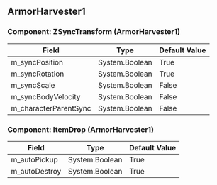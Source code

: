## ArmorHarvester1

### Component: ZSyncTransform (ArmorHarvester1)

|Field|Type|Default Value|
|-----|----|-------------|
|m_syncPosition|System.Boolean|True|
|m_syncRotation|System.Boolean|True|
|m_syncScale|System.Boolean|False|
|m_syncBodyVelocity|System.Boolean|False|
|m_characterParentSync|System.Boolean|False|

### Component: ItemDrop (ArmorHarvester1)

|Field|Type|Default Value|
|-----|----|-------------|
|m_autoPickup|System.Boolean|True|
|m_autoDestroy|System.Boolean|True|

